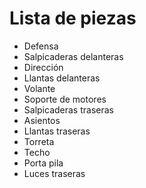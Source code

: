 # Lista de piezas

+ Defensa
+ Salpicaderas delanteras
+ Dirección
+ Llantas delanteras
+ Volante
+ Soporte de motores
+ Salpicaderas traseras
+ Asientos
+ Llantas traseras
+ Torreta
+ Techo
+ Porta pila
+ Luces traseras
